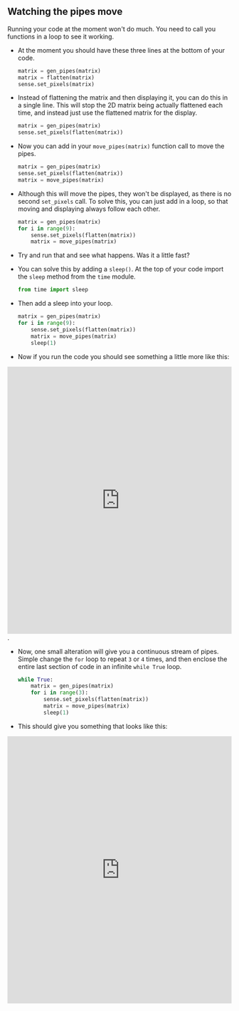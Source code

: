 ## Watching the pipes move

Running your code at the moment won't do much. You need to call you functions in a loop to see it working.

- At the moment you should have these three lines at the bottom of your code.

	```python
	matrix = gen_pipes(matrix)
	matrix = flatten(matrix)
	sense.set_pixels(matrix)
	```

- Instead of flattening the matrix and then displaying it, you can do this in a single line. This will stop the 2D matrix being actually flattened each time, and instead just use the flattened matrix for the display.

	```python
	matrix = gen_pipes(matrix)
	sense.set_pixels(flatten(matrix))
	```
	
- Now you can add in your `move_pipes(matrix)` function call to move the pipes.

	```python
	matrix = gen_pipes(matrix)
	sense.set_pixels(flatten(matrix))
	matrix = move_pipes(matrix)
	```
- Although this will move the pipes, they won't be displayed, as there is no second `set_pixels` call. To solve this, you can just add in a loop, so that moving and displaying always follow each other.

	```python
	matrix = gen_pipes(matrix)
	for i in range(9):
		sense.set_pixels(flatten(matrix))
		matrix = move_pipes(matrix)
	```

- Try and run that and see what happens. Was it a little fast?

- You can solve this by adding a `sleep()`. At the top of your code import the `sleep` method from the `time` module.

	```python
	from time import sleep
	```

- Then add a sleep into your loop.

	```python
	matrix = gen_pipes(matrix)
	for i in range(9):
		sense.set_pixels(flatten(matrix))
		matrix = move_pipes(matrix)
		sleep(1)
	```

- Now if you run the code you should see something a little more like this:

<iframe src="https://trinket.io/embed/python/e79f0007a3" width="100%" height="600" frameborder="0" marginwidth="0" marginheight="0" allowfullscreen></iframe>.

- Now, one small alteration will give you a continuous stream of pipes. Simple change the `for` loop to repeat `3` or `4` times, and then enclose the entire last section of code in an infinite `while True` loop.

  ```python
  while True:
	  matrix = gen_pipes(matrix)
	  for i in range(3):
		  sense.set_pixels(flatten(matrix))
		  matrix = move_pipes(matrix)
		  sleep(1)
  ```

- This should give you something that looks like this:

<iframe src="https://trinket.io/embed/python/03d79d3f93" width="100%" height="600" frameborder="0" marginwidth="0" marginheight="0" allowfullscreen></iframe>
